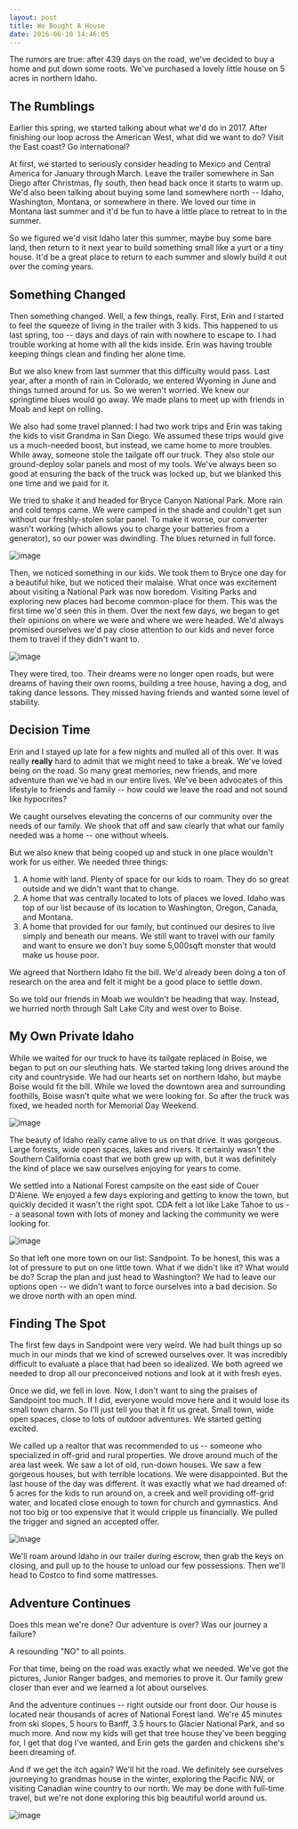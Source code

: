 ```yaml
---
layout: post
title: We Bought A House
date: 2016-06-10 14:46:05
---
```


The rumors are true: after 439 days on the road, we've decided to buy a home and put down some roots. We've purchased a lovely little house on 5 acres in northern Idaho.

## The Rumblings

Earlier this spring, we started talking about what we'd do in 2017. After finishing our loop across the American West, what did we want to do? Visit the East coast? Go international?

At first, we started to seriously consider heading to Mexico and Central America for January through March. Leave the trailer somewhere in San Diego after Christmas, fly south, then head back once it starts to warm up. We'd also been talking about buying some land somewhere north -- Idaho, Washington, Montana, or somewhere in there. We loved our time in Montana last summer and it'd be fun to have a little place to retreat to in the summer.

So we figured we'd visit Idaho later this summer, maybe buy some bare land, then return to it next year to build something small like a yurt or a tiny house. It'd be a great place to return to each summer and slowly build it out over the coming years.


## Something Changed

Then something changed. Well, a few things, really. First, Erin and I started to feel the squeeze of living in the trailer with 3 kids. This happened to us last spring, too -- days and days of rain with nowhere to escape to. I had trouble working at home with all the kids inside. Erin was having trouble keeping things clean and finding her alone time.

But we also knew from last summer that this difficulty would pass. Last year, after a month of rain in Colorado, we entered Wyoming in June and things turned around for us. So we weren't worried. We knew our springtime blues would go away. We made plans to meet up with friends in Moab and kept on rolling.

We also had some travel planned: I had two work trips and Erin was taking the kids to visit Grandma in San Diego. We assumed these trips would give us a much-needed boost, but instead, we came home to more troubles. While away, someone stole the tailgate off our truck. They also stole our ground-deploy solar panels and most of my tools. We've always been so good at ensuring the back of the truck was locked up, but we blanked this one time and we paid for it.

We tried to shake it and headed for Bryce Canyon National Park. More rain and cold temps came. We were camped in the shade and couldn't get sun without our freshly-stolen solar panel. To make it worse, our converter wasn't working (which allows you to charge your batteries from a generator), so our power was dwindling. The blues returned in full force.


![image](https://scontent-sea1-1.cdninstagram.com/t51.2885-15/e35/13181445_1592283704417388_1254019407_n.jpg)

Then, we noticed something in our kids. We took them to Bryce one day for a beautiful hike, but we noticed their malaise. What once was excitement about visiting a National Park was now boredom. Visiting Parks and exploring new places had become common-place for them. This was the first time we'd seen this in them. Over the next few days, we began to get their opinions on where we were and where we were headed. We'd always promised ourselves we'd pay close attention to our kids and never force them to travel if they didn't want to.

![image](https://scontent-sea1-1.cdninstagram.com/t51.2885-15/e35/13151075_273333586345935_261995768_n.jpg)

They were tired, too. Their dreams were no longer open roads, but were dreams of having their own rooms, building a tree house, having a dog, and taking dance lessons. They missed having friends and wanted some level of stability.

## Decision Time

Erin and I stayed up late for a few nights and mulled all of this over. It was really **really** hard to admit that we might need to take a break. We've loved being on the road. So many great memories, new friends, and more adventure than we've had in our entire lives. We've been advocates of this lifestyle to friends and family -- how could we leave the road and not sound like hypocrites?

We caught ourselves elevating the concerns of our community over the needs of our family. We shook that off and saw clearly that what our family needed was a home -- one without wheels.

But we also knew that being cooped up and stuck in one place wouldn't work for us either. We needed three things:

1. A home with land. Plenty of space for our kids to roam. They do so great outside and we didn't want that to change.
2. A home that was centrally located to lots of places we loved. Idaho was top of our list because of its location to Washington, Oregon, Canada, and Montana.
3. A home that provided for our family, but continued our desires to live simply and beneath our means. We still want to travel with our family and want to ensure we don't buy some 5,000sqft monster that would make us house poor.

We agreed that Northern Idaho fit the bill. We'd already been doing a ton of research on the area and felt it might be a good place to settle down.

So we told our friends in Moab we wouldn't be heading that way. Instead, we hurried north through Salt Lake City and west over to Boise.

## My Own Private Idaho

While we waited for our truck to have its tailgate replaced in Boise, we began to put on our sleuthing hats. We started taking long drives around the city and countryside. We had our hearts set on northern Idaho, but maybe Boise would fit the bill. While we loved the downtown area and surrounding foothills, Boise wasn't quite what we were looking for. So after the truck was fixed, we headed north for Memorial Day Weekend.

![image](https://scontent-sea1-1.cdninstagram.com/t51.2885-15/e35/13108971_1730114067266234_2059877972_n.jpg)

The beauty of Idaho really came alive to us on that drive. It was gorgeous. Large forests, wide open spaces, lakes and rivers. It certainly wasn't the Southern California coast that we both grew up with, but it was definitely the kind of place we saw ourselves enjoying for years to come.

We settled into a National Forest campsite on the east side of Couer D'Alene. We enjoyed a few days exploring and getting to know the town, but quickly decided it wasn't the right spot. CDA felt a lot like Lake Tahoe to us -- a seasonal town with lots of money and lacking the community we were looking for.

![image](https://scontent-sea1-1.cdninstagram.com/t51.2885-15/e35/13267338_1303552033007438_1819093794_n.jpg)

So that left one more town on our list: Sandpoint. To be honest, this was a lot of pressure to put on one little town. What if we didn't like it? What would be do? Scrap the plan and just head to Washington? We had to leave our options open -- we didn't want to force ourselves into a bad decision. So we drove north with an open mind.

## Finding The Spot

The first few days in Sandpoint were very weird. We had built things up so much in our minds that we kind of screwed ourselves over. It was incredibly difficult to evaluate a place that had been so idealized. We both agreed we needed to drop all our preconceived notions and look at it with fresh eyes.

Once we did, we fell in love. Now, I don't want to sing the praises of Sandpoint too much. If I did, everyone would move here and it would lose its small town charm. So I'll just tell you that it fit us great. Small town, wide open spaces, close to lots of outdoor adventures. We started getting excited.

We called up a realtor that was recommended to us -- someone who specialized in off-grid and rural properties. We drove around much of the area last week. We saw a lot of old, run-down houses. We saw a few gorgeous houses, but with terrible locations. We were disappointed. But the last house of the day was different. It was exactly what we had dreamed of: 5 acres for the kids to run around on, a creek and well providing off-grid water, and located close enough to town for church and gymnastics. And not too big or too expensive that it would cripple us financially. We pulled the trigger and signed an accepted offer.

![image](https://scontent-sea1-1.cdninstagram.com/t51.2885-15/e35/13414422_1357894524227215_406396441_n.jpg)

We'll roam around Idaho in our trailer during escrow, then grab the keys on closing, and pull up to the house to unload our few possessions. Then we'll head to Costco to find some mattresses.


## Adventure Continues

Does this mean we're done? Our adventure is over? Was our journey a failure?

A resounding "NO" to all points.

For that time, being on the road was exactly what we needed. We've got the pictures, Junior Ranger badges, and memories to prove it. Our family grew closer than ever and we learned a lot about ourselves.

And the adventure continues -- right outside our front door. Our house is located near thousands of acres of National Forest land. We're 45 minutes from ski slopes, 5 hours to Banff, 3.5 hours to Glacier National Park, and so much more. And now my kids will get that tree house they've been begging for, I get that dog I've wanted, and Erin gets the garden and chickens she's been dreaming of.

And if we get the itch again? We'll hit the road. We definitely see ourselves journeying to grandmas house in the winter, exploring the Pacific NW, or visiting Canadian wine country to our north. We may be done with full-time travel, but we're not done exploring this big beautiful world around us.

![image](https://scontent-sea1-1.cdninstagram.com/t51.2885-15/e35/13118112_603762026442518_410191709_n.jpg)
